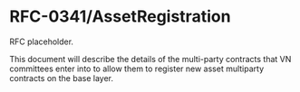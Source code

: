 # RFC-0341/AssetRegistration

RFC placeholder.

This document will describe the details of the multi-party contracts that VN committees enter into to allow them to
register new asset multiparty contracts on the base layer.